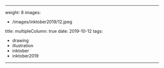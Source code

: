 
---
weight: 8
images:
- /images/inktober2019/12.jpeg

title:
multipleColumn: true
date: 2019-10-12
tags:
- drawing
- illustration
- inktober
- inktober2019
---

